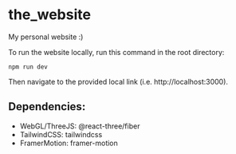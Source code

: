 # the_website
My personal website :)

To run the website locally, run this command in the root directory: 
```
npm run dev
```
Then navigate to the provided local link (i.e. http://localhost:3000).

## Dependencies:
- WebGL/ThreeJS: @react-three/fiber
- TailwindCSS: tailwindcss
- FramerMotion: framer-motion
